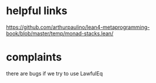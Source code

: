 # helpful links

<https://github.com/arthurpaulino/lean4-metaprogramming-book/blob/master/temp/monad-stacks.lean/>

# complaints

there are bugs if we try to use LawfulEq